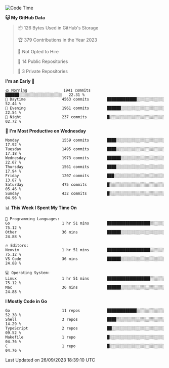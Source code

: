 <!--START_SECTION:waka-->
![Code Time](http://img.shields.io/badge/Code%20Time-152%20hrs%2058%20mins-blue)

**🐱 My GitHub Data** 

> 📦 126 Bytes Used in GitHub's Storage 
 > 
> 🏆 379 Contributions in the Year 2023
 > 
> 🚫 Not Opted to Hire
 > 
> 📜 14 Public Repositories 
 > 
> 🔑 3 Private Repositories 
 > 
**I'm an Early 🐤** 

```text
🌞 Morning                1941 commits        ██████░░░░░░░░░░░░░░░░░░░   22.31 % 
🌆 Daytime                4563 commits        █████████████░░░░░░░░░░░░   52.44 % 
🌃 Evening                1961 commits        ██████░░░░░░░░░░░░░░░░░░░   22.54 % 
🌙 Night                  237 commits         █░░░░░░░░░░░░░░░░░░░░░░░░   02.72 % 
```
📅 **I'm Most Productive on Wednesday** 

```text
Monday                   1559 commits        ████░░░░░░░░░░░░░░░░░░░░░   17.92 % 
Tuesday                  1495 commits        ████░░░░░░░░░░░░░░░░░░░░░   17.18 % 
Wednesday                1973 commits        ██████░░░░░░░░░░░░░░░░░░░   22.67 % 
Thursday                 1561 commits        ████░░░░░░░░░░░░░░░░░░░░░   17.94 % 
Friday                   1207 commits        ███░░░░░░░░░░░░░░░░░░░░░░   13.87 % 
Saturday                 475 commits         █░░░░░░░░░░░░░░░░░░░░░░░░   05.46 % 
Sunday                   432 commits         █░░░░░░░░░░░░░░░░░░░░░░░░   04.96 % 
```


📊 **This Week I Spent My Time On** 

```text
💬 Programming Languages: 
Go                       1 hr 51 mins        ███████████████████░░░░░░   75.12 % 
Other                    36 mins             ██████░░░░░░░░░░░░░░░░░░░   24.88 % 

🔥 Editors: 
Neovim                   1 hr 51 mins        ███████████████████░░░░░░   75.12 % 
VS Code                  36 mins             ██████░░░░░░░░░░░░░░░░░░░   24.88 % 

💻 Operating System: 
Linux                    1 hr 51 mins        ███████████████████░░░░░░   75.12 % 
Mac                      36 mins             ██████░░░░░░░░░░░░░░░░░░░   24.88 % 
```

**I Mostly Code in Go** 

```text
Go                       11 repos            █████████████░░░░░░░░░░░░   52.38 % 
Shell                    3 repos             ████░░░░░░░░░░░░░░░░░░░░░   14.29 % 
TypeScript               2 repos             ██░░░░░░░░░░░░░░░░░░░░░░░   09.52 % 
Makefile                 1 repo              █░░░░░░░░░░░░░░░░░░░░░░░░   04.76 % 
C                        1 repo              █░░░░░░░░░░░░░░░░░░░░░░░░   04.76 % 
```




 Last Updated on 26/09/2023 18:39:10 UTC
<!--END_SECTION:waka-->
